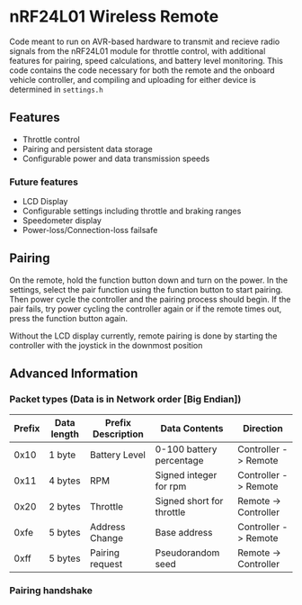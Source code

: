 # nRF24L01 Wireless Remote

Code meant to run on AVR-based hardware to transmit and recieve radio signals from the nRF24L01 module
for throttle control, with additional features for pairing, speed calculations, and battery level 
monitoring. This code contains the code necessary for both the remote and the onboard vehicle controller,
and compiling and uploading for either device is determined in `settings.h`

## Features

- Throttle control 
- Pairing and persistent data storage
- Configurable power and data transmission speeds

### Future features

- LCD Display
- Configurable settings including throttle and braking ranges
- Speedometer display
- Power-loss/Connection-loss failsafe

## Pairing

On the remote, hold the function button down and turn on the power. In the settings, select the pair 
function using the function button to start pairing. Then power cycle the controller and the pairing 
process should begin. If the pair fails, try power cycling the controller again or if the remote times 
out, press the function button again.

Without the LCD display currently, remote pairing is done by starting the controller with the joystick
in the downmost position

## Advanced Information

### Packet types (Data is in Network order [Big Endian])
| Prefix | Data length | Prefix Description  | Data Contents             | Direction            |
|--------|-------------|---------------------|---------------------------|----------------------|
| 0x10   | 1 byte      | Battery Level       | 0-100 battery percentage  | Controller -> Remote |
| 0x11   | 4 bytes     | RPM                 | Signed integer for rpm    | Controller -> Remote |
| 0x20   | 2 bytes     | Throttle            | Signed short for throttle | Remote -> Controller |
| 0xfe   | 5 bytes     | Address Change      | Base address              | Controller -> Remote |
| 0xff   | 5 bytes     | Pairing request     | Pseudorandom seed         | Remote -> Controller |

### Pairing handshake


